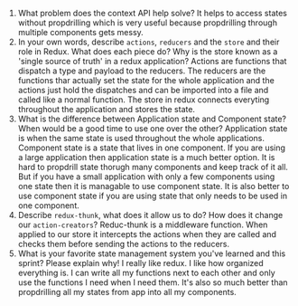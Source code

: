 1. What problem does the context API help solve?
It helps to access states without propdrilling which is very useful because propdrilling through multiple components gets messy.
1. In your own words, describe `actions`, `reducers` and the `store` and their role in Redux. What does each piece do? Why is the store known as a 'single source of truth' in a redux application?
Actions are functions that dispatch a type and payload to the reducers. The reducers are the functions thar actually set the state for the whole application and the actions just hold the dispatches and can be imported into a file and called like a normal function. The store in redux connects everyting throughout the application and stores the state. 
1. What is the difference between Application state and Component state? When would be a good time to use one over the other?
Application state is when the same state is used throughout the whole applications. Component state is a state that lives in one component. If you are using a large application then application state is a much better option. It is hard to propdrill state thorugh many components and keep track of it all. But if you have a small application with only a few components using one state then it is managable to use component state. It is also better to use component state if you are using state that only needs to be used in one component.
1. Describe `redux-thunk`, what does it allow us to do? How does it change our `action-creators`?
Reduc-thunk is a middleware function. When applied to our store it intercepts the actions when they are called and checks them before sending the actions to the reducers.
1. What is your favorite state management system you've learned and this sprint? Please explain why!
I really like redux. I like how organized everything is. I can write all my functions next to each other and only use the functions I need when I need them. It's also so much better than propdrilling all my states from app into all my components. 